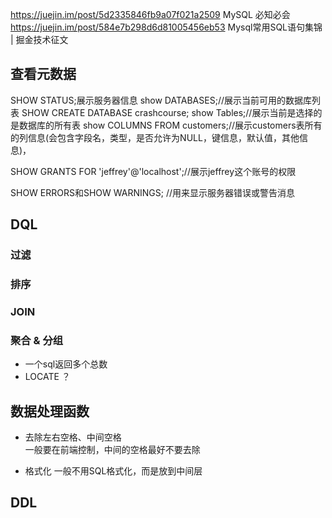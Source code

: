 https://juejin.im/post/5d2335846fb9a07f021a2509  MySQL 必知必会 
https://juejin.im/post/584e7b298d6d81005456eb53  Mysql常用SQL语句集锦 | 掘金技术征文  

## 查看元数据

SHOW STATUS;展示服务器信息
show DATABASES;//展示当前可用的数据库列表
SHOW CREATE DATABASE crashcourse;
show Tables;//展示当前是选择的是数据库的所有表
show COLUMNS FROM customers;//展示customers表所有的列信息(会包含字段名，类型，是否允许为NULL，键信息，默认值，其他信息)，

SHOW GRANTS FOR 'jeffrey'@'localhost';//展示jeffrey这个账号的权限

SHOW ERRORS和SHOW WARNINGS; //用来显示服务器错误或警告消息

## DQL

### 过滤

### 排序

### JOIN

### 聚合 & 分组

- 一个sql返回多个总数
- LOCATE ？

## 数据处理函数

- 去除左右空格、中间空格  
  一般要在前端控制，中间的空格最好不要去除

- 格式化 一般不用SQL格式化，而是放到中间层

## DDL

